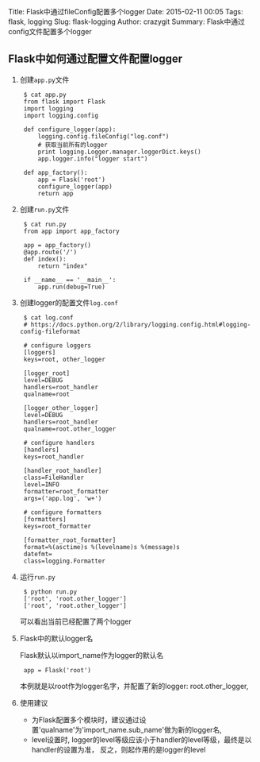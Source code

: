 Title: Flask中通过fileConfig配置多个logger
Date: 2015-02-11 00:05
Tags: flask, logging
Slug: flask-logging
Author: crazygit
Summary: Flask中通过config文件配置多个logger


## Flask中如何通过配置文件配置logger

1. 创建`app.py`文件

        $ cat app.py
        from flask import Flask
        import logging
        import logging.config

        def configure_logger(app):
            logging.config.fileConfig("log.conf")
            # 获取当前所有的logger
            print logging.Logger.manager.loggerDict.keys()
            app.logger.info("logger start")

        def app_factory():
            app = Flask('root')
            configure_logger(app)
            return app

2. 创建`run.py`文件

        $ cat run.py
        from app import app_factory

        app = app_factory()
        @app.route('/')
        def index():
            return "index"

        if __name__ == '__main__':
            app.run(debug=True)

3. 创建logger的配置文件`log.conf`

        $ cat log.conf
        # https://docs.python.org/2/library/logging.config.html#logging-config-fileformat

        # configure loggers
        [loggers]
        keys=root, other_logger

        [logger_root]
        level=DEBUG
        handlers=root_handler
        qualname=root

        [logger_other_logger]
        level=DEBUG
        handlers=root_handler
        qualname=root.other_logger

        # configure handlers
        [handlers]
        keys=root_handler

        [handler_root_handler]
        class=FileHandler
        level=INFO
        formatter=root_formatter
        args=('app.log', 'w+')

        # configure formatters
        [formatters]
        keys=root_formatter

        [formatter_root_formatter]
        format=%(asctime)s %(levelname)s %(message)s
        datefmt=
        class=logging.Formatter

4. 运行`run.py`

        $ python run.py 
        ['root', 'root.other_logger']
        ['root', 'root.other_logger']

    可以看出当前已经配置了两个logger

5. Flask中的默认logger名

    Flask默认以import_name作为logger的默认名

        app = Flask('root')

    本例就是以root作为logger名字，并配置了新的logger: root.other_logger,

6. 使用建议

    * 为Flask配置多个模块时，建议通过设置'qualname'为'import_name.sub_name'做为新的logger名,
    * level设置时, logger的level等级应该小于handler的level等级，最终是以handler的设置为准， 反之，则起作用的是logger的level

